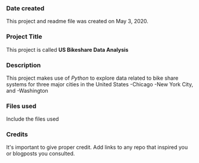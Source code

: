 ### Date created
This project and readme file was created on May 3, 2020.

### Project Title
This project is called **US Bikeshare Data Analysis**

### Description
This project makes use of *Python* to explore data related to bike share systems for three major cities in the United States
-Chicago
-New York City, and
-Washington

### Files used
Include the files used

### Credits
It's important to give proper credit. Add links to any repo that inspired you or blogposts you consulted.
